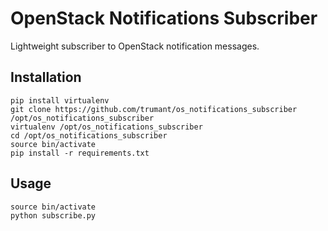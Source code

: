 # OpenStack Notifications Subscriber

Lightweight subscriber to OpenStack notification messages.

## Installation

```shell
pip install virtualenv
git clone https://github.com/trumant/os_notifications_subscriber /opt/os_notifications_subscriber
virtualenv /opt/os_notifications_subscriber
cd /opt/os_notifications_subscriber
source bin/activate
pip install -r requirements.txt
```

## Usage

```shell
source bin/activate
python subscribe.py
```
